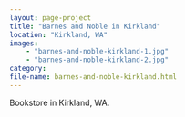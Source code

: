 ```yaml
---
layout: page-project
title: "Barnes and Noble in Kirkland"
location: "Kirkland, WA"
images: 
    - "barnes-and-noble-kirkland-1.jpg"
    - "barnes-and-noble-kirkland-2.jpg"
category:
file-name: barnes-and-noble-kirkland.html
---
```


Bookstore in Kirkland, WA.
